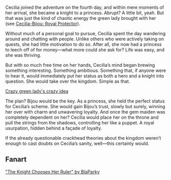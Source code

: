 <!-- title: Cecilia Immergreen -->
<!-- status: Alive -->

Cecilia joined the adventure on the fourth day, and within mere moments of her arrival, she became a knight to a princess. Abrupt? A little bit, yeah. But that was just the kind of chaotic energy the green lady brought with her (see [Cecilia-Bijou: Royal Protector](#edge:bijou-cecilia)).

Without much of a personal goal to pursue, Cecilia spent the day wandering around and chatting with people. Unlike others who were actively taking on quests, she had little motivation to do so. After all, she now had a princess to leech off of for money—what more could she ask for? Life was easy, and she was thriving.

But with so much free time on her hands, Cecilia’s mind began brewing something interesting. Something ambitious. Something that, if anyone were to hear it, would immediately put her status as both a hero and a knight into question. She would take over the kingdom. Simple as that.

[Crazy green lady's crazy idea](#embed:https://www.youtube.com/live/yK3QZkOZ6bE?feature=shared&t=4153)

The plan? Bijou would be the key. As a princess, she held the perfect status for Cecilia’s scheme. She would gain Bijou’s trust, slowly but surely, winning her over with charm and unwavering loyalty. And once the gem maiden was completely dependent on her? Cecilia would place her on the throne and pull the strings from the shadows, controlling her like a puppet. A royal usurpation, hidden behind a façade of loyalty.

If the already questionable crackhead theories about the kingdom weren’t enough to cast doubts on Cecilia’s sanity, well—this certainly would.

## Fanart

["The Knight Chooses Her Ruler" by BlaParky](https://x.com/BlaParky/status/1831222642730516798)

<!-- bijou, mococo, raora -->
